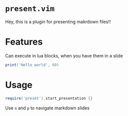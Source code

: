 # `present.vim`

Hey, this is a plugin for presenting makrdown files!!

# Features

Can execute in lua blocks, when you have them in a slide

```lua
print('Hello world', 60)
```

# Usage

```lua
require('preset').start_presentation {}
```

Use `n` and `p` to navigate markdown slides
